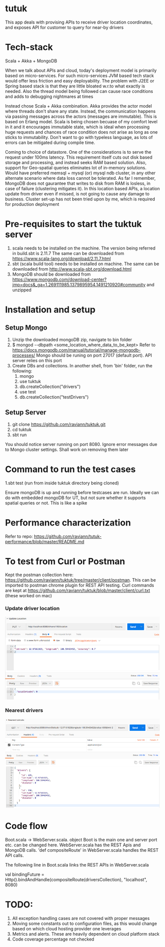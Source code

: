 # tutuk

This app deals with provising APIs to receive driver location coordinates, and exposes API for customer to query for near-by drivers 

# Tech-stack 

Scala + Akka + MongoDB

When we talk about APIs and cloud, today's deployment model is primarily based on micro-services. For such micro-services JVM based tech stack would offer less friction and easy deployability. The problem with J2EE or Spring based stack is that they are little bloated w.r.to what exactly is needed. Also the thread model being followed can cause race conditions and adds to debugging nightmares at times

Instead chose Scala + Akka combination. Akka provides the actor model where threads don't share any state. Instead, the communication happens via passing messages across the actors (messages are immutable). This is based on Erlang model. Scala is being chosen becuase of my comfort level in it and it encourages immutable state, which is ideal when processing huge requests and chances of race condition does not arise as long as one sticks to immutability. Don't want to go with typeless language, as lots of errors can be mitigated during compile time.

Coming to choice of datastore. One of the considerations is to serve the request under 100ms latency. This requirement itself cuts out disk based storage and processing, and instead seeks RAM based solution. Also, support for Geo-spatial queries eliminates lot of in-memory solutions.
Would have preferred memsql + mysql (or) mysql ndb cluster, in any other alternate scenario where data loss cannot be tolerated. As far I remember, MongoDB does not gaurantee that writes to disk from RAM is losless, in case of failure (clustering mitigates it). In this location based APIs, a location update from driver even if missed, is not going to cause any damage to business. Cluster set-up has not been tried upon by me, which is required for production deployment


# Pre-requisites to start the tuktuk server
1. scala needs to be installed on the machine. The version being referred in build.sbt is 2.11.7
   The same can be downloaded from https://www.scala-lang.org/download/2.11.7.html
2. sbt (scala build tool) needs to be installed on machine. The same can be downloaded from http://www.scala-sbt.org/download.html 
3. MongoDB should be downloaded from https://www.mongodb.com/download-center?jmp=docs&_ga=1.269111985.1379895954.1491210920#community and unzipped 

# Installation and setup
## Setup Mongo
1. Unzip the downloaded mongoDB zip, navigate to bin folder
2. $ mongod --dbpath <some_location_where_data_to_be_kept>
   Refer to https://docs.mongodb.com/manual/tutorial/manage-mongodb-processes/
   Mongo should be runing on port 27017 (default port). API server relies on this port 
3. Create DBs and collections. In another shell, from 'bin' folder, run the following:
   1. mongo 
   2. use tuktuk
   3. db.createCollection("drivers")
   4. use test
   5. db.createCollection("testDrivers") 

## Setup Server
1. git clone https://github.com/raviann/tuktuk.git
2. cd tuktuk
3. sbt run

You should notice server running on port 8080. 
Ignore error messages due to Mongo cluster settings. Shall work on removing them later

# Command to run the test cases
1.sbt test  (run from inside tuktuk directory being cloned)

Ensure mongoDB is up and running before testcases are run. Ideally we can do with embedded mongoDB for UT, but not sure whether it supports spatial queries or not. This is like a spike

# Performance characterization
Refer to repo: https://github.com/raviann/tutuk-performance/blob/master/README.md

# To test from Curl or Postman
Kept the postman collection here: https://github.com/raviann/tuktuk/tree/master/client/postman. This can be imported to postman chrome plugin for REST API testing. Curl commands are kept at https://github.com/raviann/tuktuk/blob/master/client/curl.txt (these worked on mac)

### Update driver location
![Update Location](/design/images/updateLocation.png?raw=true "Update Location")

### Nearest drivers
![Nearest Drivers](/design/images/nearestDrivers.png?raw=true "Nearest Drivers")

# Code flow
Boot.scala -> WebServer.scala. object Boot is the main one and server port etc. can be changed here.
WebServer.scala has the REST Apis and MongoDB calls. 'def compositeRoute' in WebServer.scala handles the REST API calls.

The following line in Boot.scala links the REST APIs in WebServer.scala

val bindingFuture = Http().bindAndHandle(compositeRoute(driversCollection), "localhost", 8080)

# TODO:
1. All exception handling cases are not covered with proper messages
2. Moving some constants out to configuration files, as this would change based on which cloud hosting provider one leverages
3. Metrics and alerts. These are heavily dependent on cloud platform stack
4. Code coverage percentage not checked

